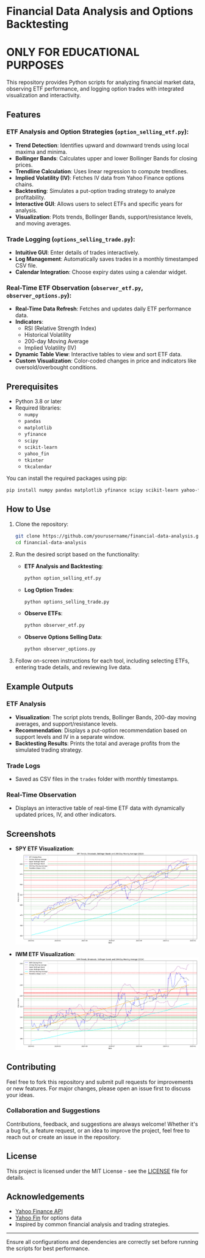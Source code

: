 
# Financial Data Analysis and Options Backtesting 
# ONLY FOR EDUCATIONAL PURPOSES

This repository provides Python scripts for analyzing financial market data, observing ETF performance, and logging option trades with integrated visualization and interactivity.

## Features

### ETF Analysis and Option Strategies (`option_selling_etf.py`):
- **Trend Detection**: Identifies upward and downward trends using local maxima and minima.
- **Bollinger Bands**: Calculates upper and lower Bollinger Bands for closing prices.
- **Trendline Calculation**: Uses linear regression to compute trendlines.
- **Implied Volatility (IV)**: Fetches IV data from Yahoo Finance options chains.
- **Backtesting**: Simulates a put-option trading strategy to analyze profitability.
- **Interactive GUI**: Allows users to select ETFs and specific years for analysis.
- **Visualization**: Plots trends, Bollinger Bands, support/resistance levels, and moving averages.

### Trade Logging (`options_selling_trade.py`):
- **Intuitive GUI**: Enter details of trades interactively.
- **Log Management**: Automatically saves trades in a monthly timestamped CSV file.
- **Calendar Integration**: Choose expiry dates using a calendar widget.

### Real-Time ETF Observation (`observer_etf.py`, `observer_options.py`):
- **Real-Time Data Refresh**: Fetches and updates daily ETF performance data.
- **Indicators**:
  - RSI (Relative Strength Index)
  - Historical Volatility
  - 200-day Moving Average
  - Implied Volatility (IV)
- **Dynamic Table View**: Interactive tables to view and sort ETF data.
- **Custom Visualization**: Color-coded changes in price and indicators like oversold/overbought conditions.

## Prerequisites

- Python 3.8 or later
- Required libraries:
  - `numpy`
  - `pandas`
  - `matplotlib`
  - `yfinance`
  - `scipy`
  - `scikit-learn`
  - `yahoo_fin`
  - `tkinter`
  - `tkcalendar`

You can install the required packages using pip:

```bash
pip install numpy pandas matplotlib yfinance scipy scikit-learn yahoo-fin tkcalendar
```

## How to Use

1. Clone the repository:
   ```bash
   git clone https://github.com/yourusername/financial-data-analysis.git
   cd financial-data-analysis
   ```

2. Run the desired script based on the functionality:
   - **ETF Analysis and Backtesting**: 
     ```bash
     python option_selling_etf.py
     ```
   - **Log Option Trades**:
     ```bash
     python options_selling_trade.py
     ```
   - **Observe ETFs**:
     ```bash
     python observer_etf.py
     ```
   - **Observe Options Selling Data**:
     ```bash
     python observer_options.py
     ```

3. Follow on-screen instructions for each tool, including selecting ETFs, entering trade details, and reviewing live data.

## Example Outputs

### ETF Analysis
- **Visualization**: The script plots trends, Bollinger Bands, 200-day moving averages, and support/resistance levels.
- **Recommendation**: Displays a put-option recommendation based on support levels and IV in a separate window.
- **Backtesting Results**: Prints the total and average profits from the simulated trading strategy.

### Trade Logs
- Saved as CSV files in the `trades` folder with monthly timestamps.

### Real-Time Observation
- Displays an interactive table of real-time ETF data with dynamically updated prices, IV, and other indicators.

## Screenshots

- **SPY ETF Visualization**:
  ![SPY ETF Visualization](images/Figure_SPY.png)

- **IWM ETF Visualization**:
  ![IWM ETF Visualization](images/Figure_IWM.png)

## Contributing

Feel free to fork this repository and submit pull requests for improvements or new features. For major changes, please open an issue first to discuss your ideas.

### Collaboration and Suggestions

Contributions, feedback, and suggestions are always welcome! Whether it's a bug fix, a feature request, or an idea to improve the project, feel free to reach out or create an issue in the repository.

## License

This project is licensed under the MIT License - see the [LICENSE](LICENSE) file for details.

## Acknowledgements

- [Yahoo Finance API](https://pypi.org/project/yfinance/)
- [Yahoo Fin](https://theautomatic.net/yahoo_fin-documentation/) for options data
- Inspired by common financial analysis and trading strategies.

---
Ensure all configurations and dependencies are correctly set before running the scripts for best performance.
